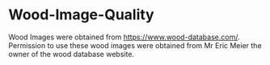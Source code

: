 # Wood-Image-Quality
Wood Images were obtained from https://www.wood-database.com/. Permission to use these wood images were obtained from Mr Eric Meier the owner of the wood database website. 
